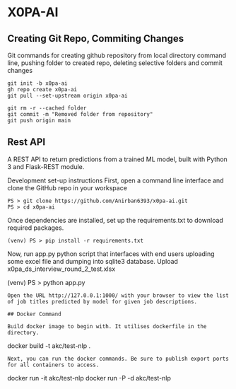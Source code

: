 # X0PA-AI

## Creating Git Repo, Commiting Changes

Git commands for creating github repository from local directory command line, pushing folder to created repo, deleting selective folders and commit changes

```
git init -b x0pa-ai
gh repo create x0pa-ai
git pull --set-upstream origin x0pa-ai

git rm -r --cached folder
git commit -m "Removed folder from repository"
git push origin main
```

## Rest API
A REST API to return predictions from a trained ML model, built with Python 3 and Flask-REST module.

Development set-up instructions
First, open a command line interface and clone the GitHub repo in your workspace

```
PS > git clone https://github.com/Anirban6393/x0pa-ai.git
PS > cd x0pa-ai
```

Once dependencies are installed, set up the requirements.txt to download required packages.
```
(venv) PS > pip install -r requirements.txt
```
Now, run app.py python script that interfaces with end users uploading some excel file and dumping into sqlite3 database.
Upload x0pa_ds_interview_round_2_test.xlsx 

(venv) PS > python app.py
```
Open the URL http://127.0.0.1:1000/ with your browser to view the list of job titles predicted by model for given job descriptions.

## Docker Command

Build docker image to begin with. It utilises dockerfile in the directory.
```
docker build -t akc/test-nlp .
```
Next, you can run the docker commands. Be sure to publish export ports for all containers to access.
``` 
docker run -it akc/test-nlp
docker run -P -d akc/test-nlp
```
